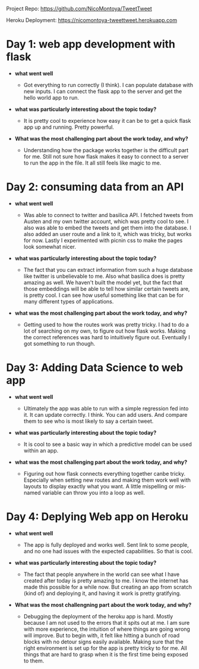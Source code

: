 Project Repo: https://github.com/NicoMontoya/TweetTweet

Heroku Deployment: https://nicomontoya-tweettweet.herokuapp.com

# Day 1: web app development with flask
- **what went well**

  - Got everything to run correctly (I think). I can populate database with new inputs.  I can connect the flask app to the server and get the hello world app to run. 

- **what was particularly interesting about the topic today?**

  - It is pretty cool to experience how easy it can be to get a quick flask app up and running.  Pretty powerful.  

- **What was the most challenging part about the work today, and why?**

  - Understanding how the package works together is the difficult part for me.  Still not sure how flask makes it easy to connect to a server 
to run the app in the file.  It all still feels like magic to me. 

# Day 2: consuming data from an API
- **what went well**

  - Was able to connect to twitter and basilica API.  I fetched tweets from Austen and my own twitter account, which was pretty cool to see.  I also was able to embed the tweets and get them into the database.  I also added an user route and a link to it, which was tricky, but works for now.  Lastly I experimented with picnin css to make the pages look somewhat nicer.
  
- **what was particularly interesting about the topic today?**

  - The fact that you can extract information from such a huge database like twitter is unbelievable to me.  Also what basilica does is pretty amazing as well.  We haven't built the model yet, but the fact that those embeddings will be able to tell how similar certain tweets are, is pretty cool.  I can see how useful something like that can be for many different types of applications.
  
- **what was the most challenging part about the work today, and why?**

  - Getting used to how the routes work was pretty tricky. I had to do a lot of searching on my own, to figure out how flask works.  Making the correct references was hard to intuitively figure out.  Eventually I got something to run though.
  
# Day 3: Adding Data Science to web app
- **what went well**

  - Ultimately the app was able to run with a simple regression fed into it.  It can update correctly. I think. You can add users.  And compare them to see who is most likely to say a certain tweet.  
  
- **what was particularly interesting about the topic today?**

  - It is cool to see a basic way in which a predictive model can be used within an app.  
  
- **what was the most challenging part about the work today, and why?**

  - Figuring out how flask connects everything together canbe tricky. Especially when setting new routes and making them work well with layouts to display exactly what you want.  A little mispelling or mis-named variable can throw you into a loop as well.
  
# Day 4: Deplying Web app on Heroku
- **what went well**

  - The app is fully deployed and works well. Sent link to some people, and no one had issues with the expected capabilities. So that is cool.  
  
- **what was particularly interesting about the topic today?**

  - The fact that people anywhere in the world can see what I have created after today is pretty amazing to me.  I know the internet has made this possible for a while now. But creating an app from scratch (kind of) and deploying it, and having it work is pretty gratifying.
  
- **What was the most challengning part about the work today, and why?**

  - Debugging the deployment of the heroku app is hard.  Mostly because I am not used to the errors that it spits out at me.  I am sure with more experience, the intuition of where things are going wrong will improve. But to begin with, it felt like hitting a bunch of road blocks with no detour signs easily available.  Making sure that the right environment is set up for the app is pretty tricky to for me.  All things that are hard to grasp when it is the first time being exposed to them.

